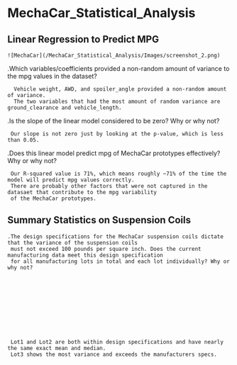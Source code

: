 # MechaCar_Statistical_Analysis

## Linear Regression to Predict MPG

    ![MechaCar](/MechaCar_Statistical_Analysis/Images/screenshot_2.png)

   .Which variables/coefficients provided a non-random amount of variance to the mpg values in the dataset?
      
      Vehicle weight, AWD, and spoiler_angle provided a non-random amount of variance. 
      The two variables that had the most amount of random variance are ground_clearance and vehicle_length.
   
   .Is the slope of the linear model considered to be zero? Why or why not?
   
     Our slope is not zero just by looking at the p-value, which is less than 0.05.
   
   .Does this linear model predict mpg of MechaCar prototypes effectively? Why or why not?
   
     Our R-squared value is 71%, which means roughly ~71% of the time the model will predict mpg values correctly.
     There are probably other factors that were not captured in the datasaet that contribute to the mpg variability 
     of the MechaCar prototypes.


## Summary Statistics on Suspension Coils
    .The design specifications for the MechaCar suspension coils dictate that the variance of the suspension coils 
     must not exceed 100 pounds per square inch. Does the current manufacturing data meet this design specification 
     for all manufacturing lots in total and each lot individually? Why or why not?
     
     
     
     
     
     
     
     
     
     
     
     Lot1 and Lot2 are both within design specifications and have nearly the same exact mean and median. 
     Lot3 shows the most variance and exceeds the manufacturers specs.



